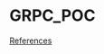 # GRPC_POC

[References](https://www.semantics3.com/blog/a-simplified-guide-to-grpc-in-python-6c4e25f0c506/)
